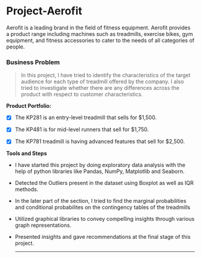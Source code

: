 # Project-Aerofit
Aerofit is a leading brand in the field of fitness equipment. Aerofit provides a product range including machines such as treadmills, exercise bikes, gym equipment, and fitness accessories to cater to the needs of all categories of people.

### Business Problem

> In this project, I have tried to identify the characteristics of the target audience for each type of treadmill offered by the company. I also tried to investigate whether there are any differences across the product with respect to customer characteristics.

**Product Portfolio:**

- [x] The KP281 is an entry-level treadmill that sells for $1,500.

- [x] The KP481 is for mid-level runners that sell for $1,750.

- [x] The KP781 treadmill is having advanced features that sell for $2,500.

**Tools and Steps**

* I have started this project by doing exploratory data analysis with the help of python libraries like Pandas, NumPy, Matplotlib and Seaborn.

* Detected the Outliers present in the dataset using Boxplot as well as IQR methods.

* In the later part of the section, I tried to find the marginal probabilities and conditional probabilites on the contingency tables of the treadmills

* Utilized graphical libraries to convey compelling insights through various graph representations.

* Presented insights and gave recommendations at the final stage of this project.

  ____
